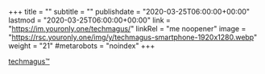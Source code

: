 +++
title = ""
subtitle = ""
publishdate = "2020-03-25T06:00:00+00:00"
lastmod = "2020-03-25T06:00:00+00:00"
link = "https://im.youronly.one/techmagus/"
linkRel = "me noopener"
image = "https://rsc.youronly.one/img/y/techmagus-smartphone-1920x1280.webp"
weight = "21"
#metarobots = "noindex"
+++

[techmagus™](https://im.youronly.one/techmagus/ "techmagus™")
